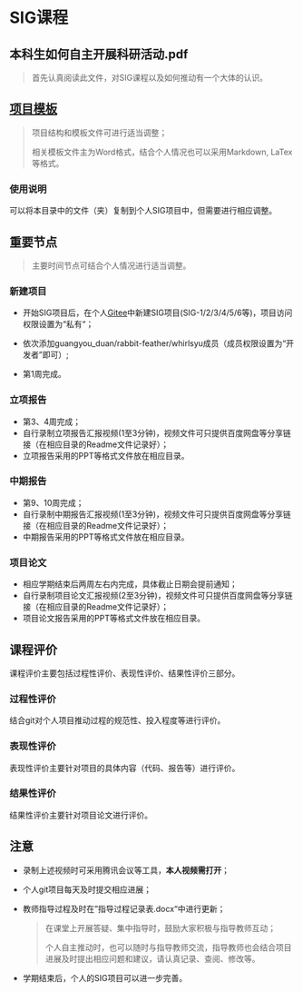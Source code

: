 # SIG课程



## 本科生如何自主开展科研活动.pdf

> 首先认真阅读此文件，对SIG课程以及如何推动有一个大体的认识。



## [项目模板](项目模板)

> 项目结构和模板文件可进行适当调整；
>
> 相关模板文件主为Word格式，结合个人情况也可以采用Markdown, LaTex等格式。

### 使用说明

可以将本目录中的文件（夹）复制到个人SIG项目中，但需要进行相应调整。



## 重要节点

> 主要时间节点可结合个人情况进行适当调整。

### 新建项目

- 开始SIG项目后，在个人[Gitee](https://gitee.com/)中新建SIG项目(SIG-1/2/3/4/5/6等)，项目访问权限设置为“私有“；

- 依次添加guangyou_duan/rabbit-feather/whirlsyu成员（成员权限设置为“开发者”即可）; 
- 第1周完成。

### 立项报告

- 第3、4周完成；
- 自行录制立项报告汇报视频(1至3分钟)，视频文件可只提供百度网盘等分享链接（在相应目录的Readme文件记录好）；
- 立项报告采用的PPT等格式文件放在相应目录。



### 中期报告

- 第9、10周完成；
- 自行录制中期报告汇报视频(1至3分钟)，视频文件可只提供百度网盘等分享链接（在相应目录的Readme文件记录好）；
- 中期报告采用的PPT等格式文件放在相应目录。



### 项目论文

- 相应学期结束后两周左右内完成，具体截止日期会提前通知；
- 自行录制项目论文汇报视频(2至3分钟)，视频文件可只提供百度网盘等分享链接（在相应目录的Readme文件记录好）；
- 项目论文报告采用的PPT等格式文件放在相应目录。



## 课程评价

课程评价主要包括过程性评价、表现性评价、结果性评价三部分。



### 过程性评价

结合git对个人项目推动过程的规范性、投入程度等进行评价。

### 表现性评价

表现性评价主要针对项目的具体内容（代码、报告等）进行评价。

### 结果性评价

结果性评价主要针对项目论文进行评价。







## 注意

- 录制上述视频时可采用腾讯会议等工具，**本人视频需打开**；

- 个人git项目每天及时提交相应进展；

- 教师指导过程及时在”指导过程记录表.docx“中进行更新；

  > 在课堂上开展答疑、集中指导时，鼓励大家积极与指导教师互动；
  >
  > 个人自主推动时，也可以随时与指导教师交流，指导教师也会结合项目进展及时提出相应问题和建议，请认真记录、查阅、修改等。

- 学期结束后，个人的SIG项目可以进一步完善。




